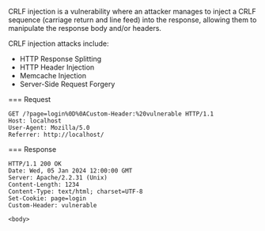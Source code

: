 CRLF injection is a vulnerability where an attacker manages to inject a CRLF sequence (carriage return and line feed) into the response, allowing them to manipulate the response body and/or headers.

CRLF injection attacks include:

- HTTP Response Splitting
- HTTP Header Injection
- Memcache Injection
- Server-Side Request Forgery


=== Request
  ```http
  GET /?page=login%0D%0ACustom-Header:%20vulnerable HTTP/1.1
  Host: localhost
  User-Agent: Mozilla/5.0
  Referrer: http://localhost/
  ```

=== Response
  ```http
  HTTP/1.1 200 OK
  Date: Wed, 05 Jan 2024 12:00:00 GMT
  Server: Apache/2.2.31 (Unix)
  Content-Length: 1234
  Content-Type: text/html; charset=UTF-8
  Set-Cookie: page=login
  Custom-Header: vulnerable
  
  <body>
  ```

